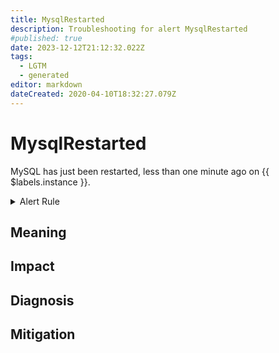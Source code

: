 ```yaml
---
title: MysqlRestarted
description: Troubleshooting for alert MysqlRestarted
#published: true
date: 2023-12-12T21:12:32.022Z
tags: 
  - LGTM
  - generated
editor: markdown
dateCreated: 2020-04-10T18:32:27.079Z
---
```


# MysqlRestarted

MySQL has just been restarted, less than one minute ago on {{ $labels.instance }}.

<details>
  <summary>Alert Rule</summary>

{{% rule "mysql/mysqld-exporter.yml" "MysqlRestarted" %}}

{{% comment %}}

```yaml
alert: MysqlRestarted
expr: mysql_global_status_uptime < 60
for: 0m
labels:
    severity: info
annotations:
    summary: MySQL restarted (instance {{ $labels.instance }})
    description: |-
        MySQL has just been restarted, less than one minute ago on {{ $labels.instance }}.
          VALUE = {{ $value }}
          LABELS = {{ $labels }}
    runbook: https://github.com/srerun/prometheus-alerts/blob/main/content/runbooks/mysqld-exporter/MysqlRestarted.md

```

{{% /comment %}}

</details>


## Meaning
[//]: # "Short paragraph that explains what the alert means"


## Impact
[//]: # "What could / will happen if the alert is not addressed"



## Diagnosis
[//]: # "Steps to take to identify the cause of the problem"



## Mitigation
[//]: # "The steps necessary to resolve the alert"
